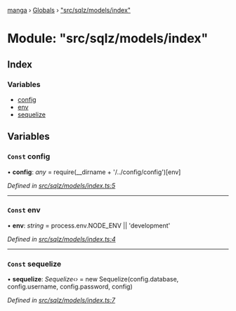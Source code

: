 [manga](../README.md) › [Globals](../globals.md) › ["src/sqlz/models/index"](_src_sqlz_models_index_.md)

# Module: "src/sqlz/models/index"

## Index

### Variables

* [config](_src_sqlz_models_index_.md#const-config)
* [env](_src_sqlz_models_index_.md#const-env)
* [sequelize](_src_sqlz_models_index_.md#const-sequelize)

## Variables

### `Const` config

• **config**: *any* = require(__dirname + '/../config/config')[env]

*Defined in [src/sqlz/models/index.ts:5](https://github.com/tushar1210/manga-node/blob/91f9f49/src/sqlz/models/index.ts#L5)*

___

### `Const` env

• **env**: *string* = process.env.NODE_ENV || 'development'

*Defined in [src/sqlz/models/index.ts:4](https://github.com/tushar1210/manga-node/blob/91f9f49/src/sqlz/models/index.ts#L4)*

___

### `Const` sequelize

• **sequelize**: *Sequelize‹›* = new Sequelize(config.database, config.username, config.password, config)

*Defined in [src/sqlz/models/index.ts:7](https://github.com/tushar1210/manga-node/blob/91f9f49/src/sqlz/models/index.ts#L7)*
